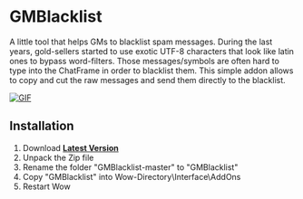 # GMBlacklist

A little tool that helps GMs to blacklist spam messages. During the last years, gold-sellers started to use exotic UTF-8 characters that look like latin ones to bypass word-filters. Those messages/symbols are often hard to type into the ChatFrame in order to blacklist them. This simple addon allows to copy and cut the raw messages and send them directly to the blacklist.

[![GIF](https://thumbs.gfycat.com/SardonicYellowishLemming-size_restricted.gif)](https://gfycat.com/gifs/detail/SardonicYellowishLemming)

## Installation
1. Download **[Latest Version](https://gitlab.com/shagu/GMBlacklist/-/archive/master/GMBlacklist-master.zip)**
2. Unpack the Zip file
3. Rename the folder "GMBlacklist-master" to "GMBlacklist"
4. Copy "GMBlacklist" into Wow-Directory\Interface\AddOns
5. Restart Wow
